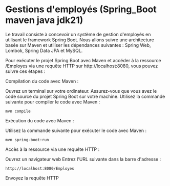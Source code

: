 # Gestions d'employés (Spring_Boot maven java jdk21)

Le travail consiste à concevoir un système de gestion d'employés en utilisant le framework Spring Boot. Nous allons suivre une architecture basée sur Maven et utiliser les dépendances suivantes : Spring Web, Lombok, Spring Data JPA et MySQL.

Pour exécuter le projet Spring Boot avec Maven et accéder à la ressource /Employes via une requête HTTP sur http://localhost:8080, vous pouvez suivre ces étapes :

Compilation du code avec Maven :

Ouvrez un terminal sur votre ordinateur.
Assurez-vous que vous avez le code source du projet Spring Boot sur votre machine.
Utilisez la commande suivante pour compiler le code avec Maven :

```mvn compile```

Exécution du code avec Maven :

Utilisez la commande suivante pour exécuter le code avec Maven :

```mvn spring-boot:run```

Accès à la ressource via une requête HTTP :

Ouvrez un navigateur web
Entrez l'URL suivante dans la barre d'adresse :

```http://localhost:8080/Employes```

Envoyez la requête HTTP

